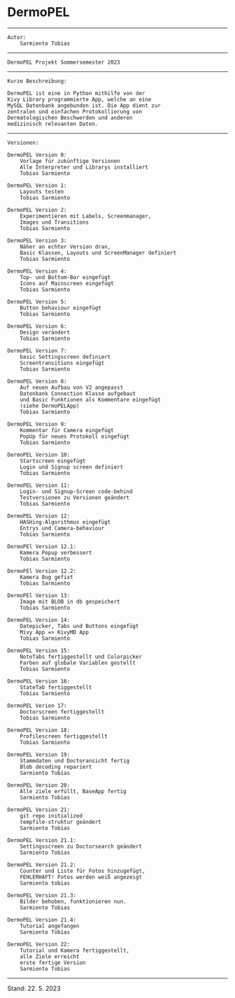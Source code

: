 # DermoPEL

-----------------------------------------------------

    Autor:
        Sarmiento Tobias

-----------------------------------------------------

    DermoPEL Projekt Sommersemester 2023

-----------------------------------------------------

    Kurze Beschreibung:

    DermoPEL ist eine in Python mithilfe von der
    Kivy Library programmierte App, welche an eine
    MySQL Datenbank angebunden ist. Die App dient zur
    zentralen und einfachen Protokollierung von
    Dermatologischen Beschwerden und anderen
    medizinisch relevanten Daten.

-----------------------------------------------------

    Versionen:

    DermoPEL Version 0:
        Vorlage für zukünftige Versionen
        Alle Interpreter und Librarys installiert
        Tobias Sarmiento

    DermoPEL Version 1:
        Layouts testen
        Tobias Sarmiento

    DermoPEL Version 2:
        Experimentieren mit Labels, Screenmanager,
        Images und Transitions
        Tobias Sarmiento

    DermoPEL Version 3:
        Näher an echter Version dran,
        Basic Klassen, Layouts und ScreenManager definiert
        Tobias Sarmiento

    DermoPEL Version 4:
        Top- und Bottom-Bar eingefügt
        Icons auf Mainscreen eingefügt
        Tobias Sarmiento

    DermoPEL Version 5:
        Button behaviour eingefügt
        Tobias Sarmiento

    DermoPEL Version 6:
        Design verändert
        Tobias Sarmiento

    DermoPEL Version 7:
        basic Settingscreen definiert
        Screentransitions eingefügt
        Tobias Sarmiento

    DermoPEL Version 8:
        Auf neuen Aufbau von V2 angepasst
        Datenbank Connection Klasse aufgebaut
        und Basic Funktionen als Kommentare eingefügt
        (siehe DermoPELApp)
        Tobias Sarmiento

    DermoPEL Version 9:
        Kommentar für Camera eingefügt
        PopUp für neues Protokoll eingefügt
        Tobias Sarmiento

    DermoPEL Version 10:
        Startscreen eingefügt
        Login und Signup screen definiert
        Tobias Sarmiento

    DermoPEL Version 11:
        Login- und Signup-Screen code-behind
        Testversionen zu Versionen geändert
        Tobias Sarmiento

    DermoPEL Version 12:
        HASHing-Algorithmus eingefügt
        Entrys und Camera-behaviour
        Tobias Sarmiento

    DermoPEl Version 12.1:
        Kamera Popup verbessert
        Tobias Sarmiento

    DermoPEl Version 12.2:
        Kamera Bug gefixt
        Tobias Sarmiento

    DermoPEl Version 13:
        Image mit BLOB in db gespeichert
        Tobias Sarmiento

    DermoPEL Version 14:
        Datepicker, Tabs und Buttons eingefügt
        Mivy App => KivyMD App
        Tobias Sarmiento

    DermoPEL Version 15:
        NoteTabs fertiggestellt und Colorpicker
        Farben auf globale Variablen gestellt
        Tobias Sarmiento

    DermoPEL Version 16:
        StateTab fertiggestellt
        Tobias Sarmiento

    DermoPEL Verion 17:
        Doctorscreen fertiggestellt
        Tobias Sarmiento

    DermoPEL Version 18:
        Profilescreen fertiggestellt
        Tobias Sarmiento

    DermoPEL Version 19:
        Stammdaten und Doctoransicht fertig
        Blob decoding repariert
        Sarmiento Tobias

    DermoPEL Version 20:
        Alle ziele erfüllt, BaseApp fertig
        Sarmiento Tobias

    DermoPEL Version 21:
        git repo initialized
        tempfile-struktur geändert
        Sarmiento Tobias

    DermoPEL Version 21.1:
        Settingsscreen zu Doctorsearch geändert
        Sarmiento Tobias

    DermoPEL Version 21.2:
        Counter und Liste für Fotos hinzugefügt,
        FEHLERHAFT! Fotos werden weiß angezeigt
        Sarmiento tobias

    DermoPEL Version 21.3:
        Bilder behoben, funktionieren nun.
        Sarmiento Tobias

    DermoPEL Version 21.4:
        Tutorial angefangen
        Sarmiento Tobias

    DermoPEL Version 22:
        Tutorial und Kamera fertiggestellt,
        alle Ziele erreicht
        erste fertige Version
        Sarmiento Tobias

-----------------------------------------------------

Stand: 22. 5. 2023
